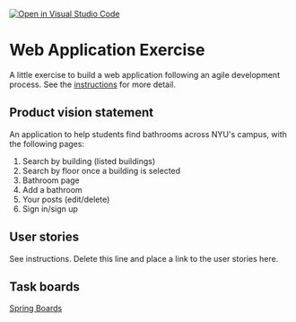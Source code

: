 [![Open in Visual Studio Code](https://classroom.github.com/assets/open-in-vscode-c66648af7eb3fe8bc4f294546bfd86ef473780cde1dea487d3c4ff354943c9ae.svg)](https://classroom.github.com/online_ide?assignment_repo_id=8874483&assignment_repo_type=AssignmentRepo)
# Web Application Exercise

A little exercise to build a web application following an agile development process. See the [instructions](instructions.md) for more detail.

## Product vision statement
An application to help students find bathrooms across NYU's campus, with the following pages:
1. Search by building (listed buildings)
2. Search by floor once a building is selected
3. Bathroom page
4. Add a bathroom
5. Your posts (edit/delete)
6. Sign in/sign up

## User stories

See instructions. Delete this line and place a link to the user stories here.

## Task boards

[Spring Boards](https://github.com/software-students-fall2022/web-app-exercise-team-3-1/projects?query=is:open)
